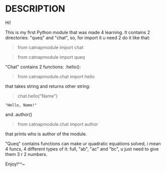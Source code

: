DESCRIPTION
===========

Hi!

This is my first Python module that was made 4 learning.
It contains 2 directories: "queq" and "chat", so, for import it u
need 2 do it like that:

> from catnapmodule import chat

> from catnapmodule import queq 

"Chat" contains 2 functions: .hello():

> from catnapmodule.chat import hello

that takes string and returns other string:

> chat.hello("Name")

    "Hello, Name!"

and .author()

> from catnapmodule.chat import author

that prints who is author of the module.

"Queq" contains functions can make ur 
quadratic equations solved, i mean 4 funcs, 4
different types of it: full, "ab", "ac" and "bc", u
just need to give them 3 r 2 numbers.

Enjoy!^^~